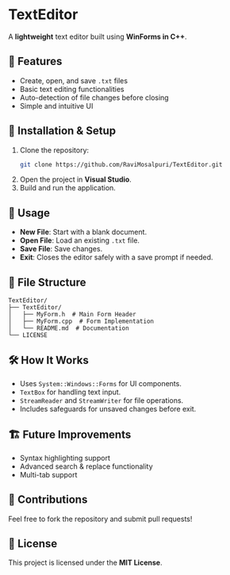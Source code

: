 # TextEditor

A **lightweight** text editor built using **WinForms in C++**.

## 📝 Features

- Create, open, and save `.txt` files
- Basic text editing functionalities
- Auto-detection of file changes before closing
- Simple and intuitive UI

## 🚀 Installation & Setup

1. Clone the repository:
   ```sh
   git clone https://github.com/RaviMosalpuri/TextEditor.git
   ```
2. Open the project in **Visual Studio**.
3. Build and run the application.

## 🎯 Usage

- **New File**: Start with a blank document.
- **Open File**: Load an existing `.txt` file.
- **Save File**: Save changes.
- **Exit**: Closes the editor safely with a save prompt if needed.

## 📂 File Structure

```
TextEditor/
├── TextEditor/
│   ├── MyForm.h  # Main Form Header
│   ├── MyForm.cpp  # Form Implementation
│   └── README.md  # Documentation
└── LICENSE
```

## 🛠️ How It Works

- Uses `System::Windows::Forms` for UI components.
- `TextBox` for handling text input.
- `StreamReader` and `StreamWriter` for file operations.
- Includes safeguards for unsaved changes before exit.

## 🏗️ Future Improvements

- Syntax highlighting support
- Advanced search & replace functionality
- Multi-tab support

## 🤝 Contributions

Feel free to fork the repository and submit pull requests!

## 📜 License

This project is licensed under the **MIT License**.
